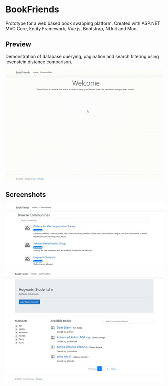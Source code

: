 # BookFriends

Prototype for a web based book swapping platform. Created with ASP.NET MVC Core, Entity Framework, Vue.js, Bootstrap, NUnit and Moq.

## Preview

Demonstration of database querying, pagination and search filtering using levenstein distance comparison.

![Preview GIF](./Doc/preview.gif)

## Screenshots

![Communities Page](./Doc/screenshot-communities.JPG)
![Community Page](./Doc/screenshot-community.JPG)
